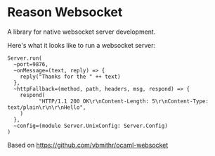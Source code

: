 # Reason Websocket
A library for native websocket server development.

Here's what it looks like to run a websocket server:

```re
Server.run(
  ~port=9876,
  ~onMessage=(text, reply) => {
    reply("Thanks for the " ++ text)
  },
  ~httpFallback=(method, path, headers, msg, respond) => {
    respond(
          "HTTP/1.1 200 OK\r\nContent-Length: 5\r\nContent-Type: text/plain\r\n\r\nHello",
    )
  },
  ~config=(module Server.UnixConfig: Server.Config)
)
```

Based on https://github.com/vbmithr/ocaml-websocket